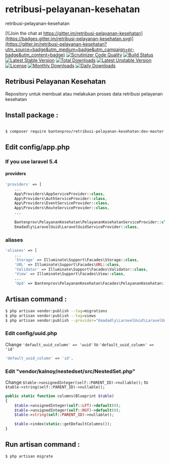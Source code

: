 # retribusi-pelayanan-kesehatan
retribusi-pelayanan-kesehatan

[![Join the chat at https://gitter.im/retribusi-pelayanan-kesehatan](https://badges.gitter.im/retribusi-pelayanan-kesehatan.svg)](https://gitter.im/retribusi-pelayanan-kesehatan?utm_source=badge&utm_medium=badge&utm_campaign=pr-badge&utm_content=badge)
[![Scrutinizer Code Quality](https://scrutinizer-ci.com/g/bantenprov/retribusi-pelayanan-kesehatan/badges/quality-score.png?b=master)](https://scrutinizer-ci.com/g/bantenprov/retribusi-pelayanan-kesehatan/?branch=master)
[![Build Status](https://scrutinizer-ci.com/g/bantenprov/retribusi-pelayanan-kesehatan/badges/build.png?b=master)](https://scrutinizer-ci.com/g/bantenprov/retribusi-pelayanan-kesehatan/build-status/master)
[![Latest Stable Version](https://poser.pugx.org/bantenprov/retribusi-pelayanan-kesehatan/v/stable)](https://packagist.org/packages/bantenprov/retribusi-pelayanan-kesehatan)
[![Total Downloads](https://poser.pugx.org/bantenprov/retribusi-pelayanan-kesehatan/downloads)](https://packagist.org/packages/bantenprov/retribusi-pelayanan-kesehatan)
[![Latest Unstable Version](https://poser.pugx.org/bantenprov/retribusi-pelayanan-kesehatan/v/unstable)](https://packagist.org/packages/bantenprov/retribusi-pelayanan-kesehatan)
[![License](https://poser.pugx.org/bantenprov/retribusi-pelayanan-kesehatan/license)](https://packagist.org/packages/bantenprov/retribusi-pelayanan-kesehatan)
[![Monthly Downloads](https://poser.pugx.org/bantenprov/retribusi-pelayanan-kesehatan/d/monthly)](https://packagist.org/packages/bantenprov/retribusi-pelayanan-kesehatan)
[![Daily Downloads](https://poser.pugx.org/bantenprov/retribusi-pelayanan-kesehatan/d/daily)](https://packagist.org/packages/bantenprov/retribusi-pelayanan-kesehatan)

## Retribusi Pelayanan Kesehatan

Repository untuk membuat atau melakukan proses data retribusi pelayanan kesehatan


## Install package :

```bash

$ composer require bantenprov/retribusi-pelayanan-kesehatan:dev-master

```

## Edit config/app.php

### If you use laravel 5.4
#### providers

```php
'providers' => [
    ...
    App\Providers\AppServiceProvider::class,
    App\Providers\AuthServiceProvider::class,
    App\Providers\EventServiceProvider::class,
    App\Providers\RouteServiceProvider::class,
    ...
    
    Bantenprov\PelayananKesehatan\PelayananKesehatanServiceProvider::class,
    Emadadly\LaravelUuid\LaravelUuidServiceProvider::class,
```

### aliases
```php
'aliases' => [
    ...
    'Storage' => Illuminate\Support\Facades\Storage::class,
    'URL' => Illuminate\Support\Facades\URL::class,
    'Validator' => Illuminate\Support\Facades\Validator::class,
    'View' => Illuminate\Support\Facades\View::class,
    ...
    'Opd' => Bantenprov\PelayananKesehatan\Facades\PelayananKesehatan::class,
```

## Artisan command :

```bash
$ php artisan vendor:publish --tag=migrations
$ php artisan vendor:publish --tag=views
$ php artisan vendor:publish --provider="Emadadly\LaravelUuid\LaravelUuidServiceProvider"
```

### Edit config/uuid.php
Change `'default_uuid_column' => 'uuid'` to `'default_uuid_column' => 'id'`
```php
'default_uuid_column' => 'id',
```

### Edit "vendor/kalnoy/nestedset/src/NestedSet.php"
Change `$table->unsignedInteger(self::PARENT_ID)->nullable();` to `$table->string(self::PARENT_ID)->nullable();`
```php
public static function columns(Blueprint $table)
{
    $table->unsignedInteger(self::LFT)->default(0);
    $table->unsignedInteger(self::RGT)->default(0);
    $table->string(self::PARENT_ID)->nullable();

    $table->index(static::getDefaultColumns());
}
```

## Run artisan command :

```bash
$ php artisan migrate
```
